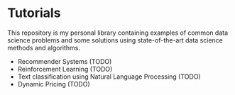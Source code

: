 # Tutorials

This repository is my personal library containing examples of common data science problems and some solutions using state-of-the-art data science methods and algorithms.

* Recommender Systems (TODO)
* Reinforcement Learning (TODO)
* Text classification using Natural Language Processing (TODO)
* Dynamic Pricing (TODO)